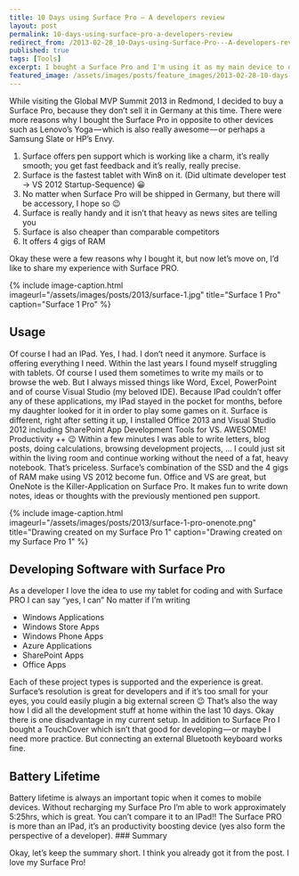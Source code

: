 ```yaml
---
title: 10 Days using Surface Pro — A developers review
layout: post
permalink: 10-days-using-surface-pro-a-developers-review
redirect_from: /2013-02-28_10-Days-using-Surface-Pro---A-developers-review-583dae2fe863
published: true
tags: [Tools]
excerpt: I bought a Surface Pro and I'm using it as my main device to do software development. Read my recap and get all the pros and cons
featured_image: /assets/images/posts/feature_images/2013-02-28-10-days-using-surface-pro-a-developers-review.jpg
---
```


While visiting the Global MVP Summit 2013 in Redmond, I decided to buy a Surface Pro, because they don’t sell it in Germany at this time. There were more reasons why I bought the Surface Pro in opposite to other devices such as Lenovo’s Yoga — which is also really awesome — or perhaps a Samsung Slate or HP’s Envy.

1. Surface offers pen support which is working like a charm, it’s really smooth; you get fast feedback and it’s really, really precise.
2. Surface is the fastest tablet with Win8 on it. (Did ultimate developer test -> VS 2012 Startup-Sequence) 😀
3. No matter when Surface Pro will be shipped in Germany, but there will be accessory, I hope so 😉
4. Surface is really handy and it isn’t that heavy as news sites are telling you
5. Surface is also cheaper than comparable competitors
6. It offers 4 gigs of RAM

Okay these were a few reasons why I bought it, but now let’s move on, I’d like to share my experience with Surface PRO.

{% include image-caption.html imageurl="/assets/images/posts/2013/surface-1.jpg"
title="Surface 1 Pro" caption="Surface 1 Pro" %}

## Usage

Of course I had an IPad. Yes, I had. I don’t need it anymore. Surface is offering everything I need. Within the last years I found myself struggling with tablets. Of course I used them sometimes to write my mails or to browse the web. But I always missed things like Word, Excel, PowerPoint and of course Visual Studio (my beloved IDE). Because IPad couldn’t offer any of these applications, my IPad stayed in the pocket for months, before my daughter looked for it in order to play some games on it. Surface is different, right after setting it up, I installed Office 2013 and Visual Studio 2012 including SharePoint App Development Tools for VS. AWESOME! Productivity ++ 😉 Within a few minutes I was able to write letters, blog posts, doing calculations, browsing development projects, … I could just sit within the living room and continue working without the need of a fat, heavy notebook. That’s priceless. Surface’s combination of the SSD and the 4 gigs of RAM make using VS 2012 become fun. Office and VS are great, but OneNote is the Killer-Application on Surface Pro. It makes fun to write down notes, ideas or thoughts with the previously mentioned pen support.

{% include image-caption.html imageurl="/assets/images/posts/2013/surface-1-pro-onenote.png"
title="Drawing created on my Surface Pro 1" caption="Drawing created on my Surface Pro 1" %}

## Developing Software with Surface Pro

As a developer I love the idea to use my tablet for coding and with Surface PRO I can say “yes, I can” No matter if I’m writing

- Windows Applications
- Windows Store Apps
- Windows Phone Apps
- Azure Applications
- SharePoint Apps
- Office Apps

Each of these project types is supported and the experience is great. Surface’s resolution is great for developers and if it’s too small for your eyes, you could easily plugin a big external screen 😉 That’s also the way how I did all the development stuff at home within the last 10 days. Okay there is one disadvantage in my current setup. In addition to Surface Pro I bought a TouchCover which isn’t that good for developing — or maybe I need more practice. But connecting an external Bluetooth keyboard works fine.

## Battery Lifetime

Battery lifetime is always an important topic when it comes to mobile devices. Without recharging my Surface Pro I’m able to work approximately 5:25hrs, which is great. You can’t compare it to an IPad!! The Surface PRO is more than an IPad, it’s an productivity boosting device (yes also form the perspective of a developer). ### Summary

Okay, let’s keep the summary short. I think you already got it from the post. I love my Surface Pro!
